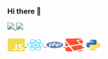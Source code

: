### Hi there 👋

 <div>
  <a href="https://github.com/jvrcavalcanti">
  <img height="180em" src="https://github-readme-stats.vercel.app/api?username=jvrcavalcanti&show_icons=true&theme=dracula&include_all_commits=true&count_private=true"/>
  <img height="180em" src="https://github-readme-stats.vercel.app/api/top-langs/?username=jvrcavalcanti&layout=compact&langs_count=7&theme=dracula"/>
</div>
<div style="display: inline_block"><br>
 <img align="center" alt="Js" height="30" width="40" src="https://raw.githubusercontent.com/devicons/devicon/master/icons/javascript/javascript-plain.svg">
 <img align="center" alt="Rafa-React" height="30" width="40" src="https://raw.githubusercontent.com/devicons/devicon/master/icons/react/react-original.svg">
 <img align="center" alt="Php" height="30" width="40" src="https://raw.githubusercontent.com/devicons/devicon/master/icons/php/php-plain.svg"/>
 <img align="center" alt="Php" height="30" width="40" src="https://raw.githubusercontent.com/devicons/devicon/master/icons/laravel/laravel-plain.svg"/>
 <img align="center" alt="Python" height="30" width="40" src="https://raw.githubusercontent.com/devicons/devicon/master/icons/python/python-original.svg">
</div>

<!--
**jvrcavalcanti/jvrcavalcanti** is a ✨ _special_ ✨ repository because its `README.md` (this file) appears on your GitHub profile.

Here are some ideas to get you started:

- 🔭 I’m currently working on ...
- 🌱 I’m currently learning ...
- 👯 I’m looking to collaborate on ...
- 🤔 I’m looking for help with ...
- 💬 Ask me about ...
- 📫 How to reach me: ...
- 😄 Pronouns: ...
- ⚡ Fun fact: ...
-->
